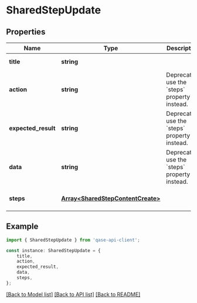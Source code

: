 # SharedStepUpdate


## Properties

Name | Type | Description | Notes
------------ | ------------- | ------------- | -------------
**title** | **string** |  | [default to undefined]
**action** | **string** | Deprecated, use the &#x60;steps&#x60; property instead. | [optional] [default to undefined]
**expected_result** | **string** | Deprecated, use the &#x60;steps&#x60; property instead. | [optional] [default to undefined]
**data** | **string** | Deprecated, use the &#x60;steps&#x60; property instead. | [optional] [default to undefined]
**steps** | [**Array&lt;SharedStepContentCreate&gt;**](SharedStepContentCreate.md) |  | [optional] [default to undefined]

## Example

```typescript
import { SharedStepUpdate } from 'qase-api-client';

const instance: SharedStepUpdate = {
    title,
    action,
    expected_result,
    data,
    steps,
};
```

[[Back to Model list]](../README.md#documentation-for-models) [[Back to API list]](../README.md#documentation-for-api-endpoints) [[Back to README]](../README.md)
